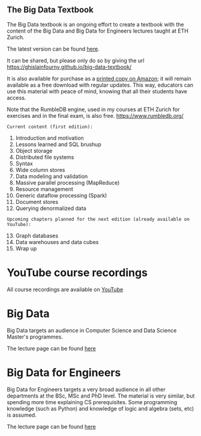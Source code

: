 ## The Big Data Textbook

The Big Data textbook is an ongoing effort to create a textbook with the content of the Big Data and Big Data for Engineers lectures taught at ETH Zurich.

The latest version can be found [here](https://www.researchgate.net/publication/361334530_Big_Data_-_from_clay_tablets_to_integrated_lakehouses).

It can be shared, but please only do so by giving the url https://ghislainfourny.github.io/big-data-textbook/

It is also available for purchase as a [printed copy on Amazon](https://www.amazon.com/dp/B0C7FHDVVB/ref=tmm_pap_swatch_0?_encoding=UTF8&qid=&sr=); it will remain available as a free download with regular updates. This way, educators can use this material with peace of mind, knowing that all their students have access.

Note that the RumbleDB engine, used in my courses at ETH Zurich for exercises and in the final exam, is also free. https://www.rumbledb.org/

```
Current content (first edition):
```

1. Introduction and motivation
2. Lessons learned and SQL brushup
3. Object storage
4. Distributed file systems
5. Syntax
6. Wide column stores
7. Data modeling and validation
8. Massive parallel processing (MapReduce)
9. Resource management
10. Generic dataflow processing (Spark)
11. Document stores
12. Querying denormalized data

   ```
   Upcoming chapters planned for the next edition (already available on YouTube):
   ```
   
13. Graph databases
14. Data warehouses and data cubes
15. Wrap up

# YouTube course recordings

All course recordings are available on [YouTube](https://www.youtube.com/c/GhislainFournysLectures)

# Big Data

Big Data targets an audience in Computer Science and Data Science Master's programmes.

The lecture page can be found [here](https://systems.ethz.ch/education/courses/2021-autumn/big-data.html)

# Big Data for Engineers

Big Data for Engineers targets a very broad audience in all other departments at the BSc, MSc and PhD level. The material is very similar, but spending more time explaining CS prerequisites. Some programming knowledge (such as Python) and knowledge of logic and algebra (sets, etc) is assumed.

The lecture page can be found [here](https://systems.ethz.ch/education/courses/2022-spring/big-data-for-engineers.html)
